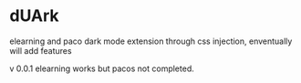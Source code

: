 # dUArk
elearning and paco dark mode extension through css injection, enventually will add features

v 0.0.1 elearning works but pacos not completed.
